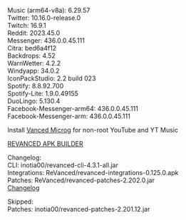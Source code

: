 Music (arm64-v8a): 6.29.57  
Twitter: 10.16.0-release.0  
Twitch: 16.9.1  
Reddit: 2023.45.0  
Messenger: 436.0.0.45.111  
Citra: bed6a4f12  
Backdrops: 4.52  
WarnWetter: 4.2.2  
Windyapp: 34.0.2  
IconPackStudio: 2.2 build 023  
Spotify: 8.8.92.700  
Spotify-Lite: 1.9.0.49155  
DuoLingo: 5.130.4  
Facebook-Messenger-arm64: 436.0.0.45.111  
Facebook-Messenger-arm: 436.0.0.45.111  

Install [Vanced Microg](https://github.com/TeamVanced/VancedMicroG/releases) for non-root YouTube and YT Music  

[REVANCED APK BUILDER](https://github.com/alsyundawy/revanced-apk-builder/)  

Changelog:  
CLI: inotia00/revanced-cli-4.3.1-all.jar  
Integrations: ReVanced/revanced-integrations-0.125.0.apk  
Patches: ReVanced/revanced-patches-2.202.0.jar  
[Changelog](https://github.com/ReVanced/revanced-patches/releases/tag/v2.202.0)  

Skipped:  
Patches: inotia00/revanced-patches-2.201.12.jar    
